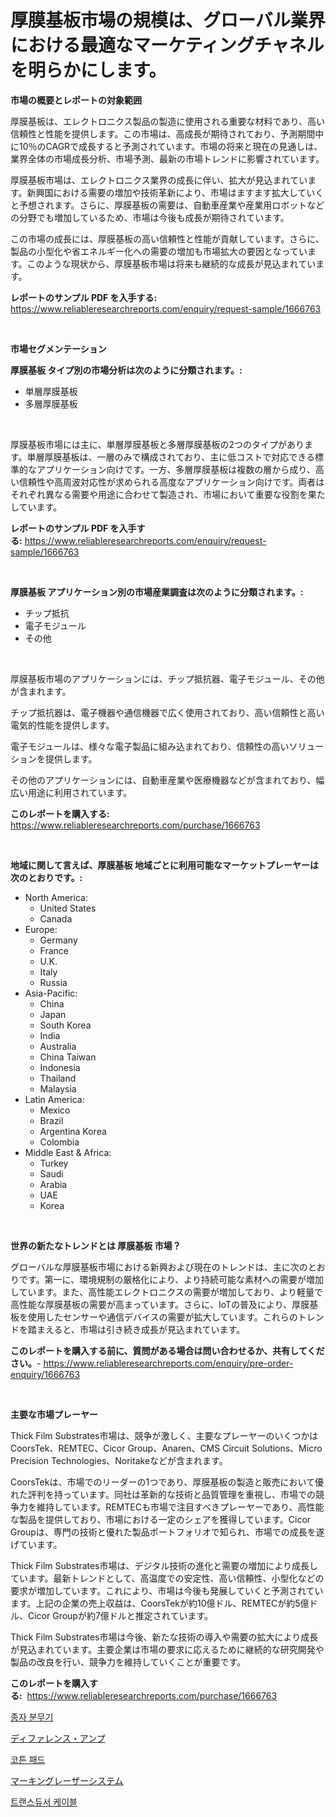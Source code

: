<p><h1>厚膜基板市場の規模は、グローバル業界における最適なマーケティングチャネルを明らかにします。</h1></p><p><strong>市場の概要とレポートの対象範囲</strong></p>
<p><p>厚膜基板は、エレクトロニクス製品の製造に使用される重要な材料であり、高い信頼性と性能を提供します。この市場は、高成長が期待されており、予測期間中に10％のCAGRで成長すると予測されています。市場の将来と現在の見通しは、業界全体の市場成長分析、市場予測、最新の市場トレンドに影響されています。</p><p>厚膜基板市場は、エレクトロニクス業界の成長に伴い、拡大が見込まれています。新興国における需要の増加や技術革新により、市場はますます拡大していくと予想されます。さらに、厚膜基板の需要は、自動車産業や産業用ロボットなどの分野でも増加しているため、市場は今後も成長が期待されています。</p><p>この市場の成長には、厚膜基板の高い信頼性と性能が貢献しています。さらに、製品の小型化や省エネルギー化への需要の増加も市場拡大の要因となっています。このような現状から、厚膜基板市場は将来も継続的な成長が見込まれています。</p></p>
<p><strong>レポートのサンプル PDF を入手する:</strong> <a href="https://www.reliableresearchreports.com/enquiry/request-sample/1666763">https://www.reliableresearchreports.com/enquiry/request-sample/1666763</a></p>
<p>&nbsp;</p>
<p><strong>市場セグメンテーション</strong></p>
<p><strong>厚膜基板 タイプ別の市場分析は次のように分類されます。:</strong></p>
<p><ul><li>単層厚膜基板</li><li>多層厚膜基板</li></ul></p>
<p>&nbsp;</p>
<p><p>厚膜基板市場には主に、単層厚膜基板と多層厚膜基板の2つのタイプがあります。単層厚膜基板は、一層のみで構成されており、主に低コストで対応できる標準的なアプリケーション向けです。一方、多層厚膜基板は複数の層から成り、高い信頼性や高周波対応性が求められる高度なアプリケーション向けです。両者はそれぞれ異なる需要や用途に合わせて製造され、市場において重要な役割を果たしています。</p></p>
<p><strong>レポートのサンプル PDF を入手する:</strong>&nbsp;<a href="https://www.reliableresearchreports.com/enquiry/request-sample/1666763">https://www.reliableresearchreports.com/enquiry/request-sample/1666763</a></p>
<p>&nbsp;</p>
<p><strong> 厚膜基板 アプリケーション別の市場産業調査は次のように分類されます。:</strong></p>
<p><ul><li>チップ抵抗</li><li>電子モジュール</li><li>その他</li></ul></p>
<p>&nbsp;</p>
<p><p>厚膜基板市場のアプリケーションには、チップ抵抗器、電子モジュール、その他が含まれます。 </p><p>チップ抵抗器は、電子機器や通信機器で広く使用されており、高い信頼性と高い電気的性能を提供します。 </p><p>電子モジュールは、様々な電子製品に組み込まれており、信頼性の高いソリューションを提供します。 </p><p>その他のアプリケーションには、自動車産業や医療機器などが含まれており、幅広い用途に利用されています。</p></p>
<p><strong>このレポートを購入する:</strong>&nbsp; <a href="https://www.reliableresearchreports.com/purchase/1666763">https://www.reliableresearchreports.com/purchase/1666763</a></p>
<p>&nbsp;</p>
<p><strong>地域に関して言えば、厚膜基板 地域ごとに利用可能なマーケットプレーヤーは次のとおりです。:</strong></p>
<p><ul>
    <li>
        North America:
        <ul>
            <li>United States</li>
            <li>Canada</li>
        </ul>
    </li>
    <li>
        Europe:
        <ul>
            <li>Germany</li>
            <li>France</li>
            <li>U.K.</li>
            <li>Italy</li>
            <li>Russia</li>
        </ul>
    </li>
    <li>
        Asia-Pacific:
        <ul>
            <li>China</li>
            <li>Japan</li>
            <li>South Korea</li>
            <li>India</li>
            <li>Australia</li>
            <li>China Taiwan</li>
            <li>Indonesia</li>
            <li>Thailand</li>
            <li>Malaysia</li>
        </ul>
    </li>
    <li>
        Latin America:
        <ul>
            <li>Mexico</li>
            <li>Brazil</li>
            <li>Argentina Korea</li>
            <li>Colombia</li>
        </ul>
    </li>
    <li>
        Middle East & Africa:
        <ul>
            <li>Turkey</li>
            <li>Saudi</li>
            <li>Arabia</li>
            <li>UAE</li>
            <li>Korea</li>
        </ul>
    </li>
    </ul></p>
<p>&nbsp;</p>
<p><strong>世界の新たなトレンドとは 厚膜基板 市場？</strong></p>
<p><p>グローバルな厚膜基板市場における新興および現在のトレンドは、主に次のとおりです。第一に、環境規制の厳格化により、より持続可能な素材への需要が増加しています。また、高性能エレクトロニクスの需要が増加しており、より軽量で高性能な厚膜基板の需要が高まっています。さらに、IoTの普及により、厚膜基板を使用したセンサーや通信デバイスの需要が拡大しています。これらのトレンドを踏まえると、市場は引き続き成長が見込まれています。</p></p>
<p><strong>このレポートを購入する前に、質問がある場合は問い合わせるか、共有してください。</strong>- <a href="https://www.reliableresearchreports.com/enquiry/pre-order-enquiry/1666763">https://www.reliableresearchreports.com/enquiry/pre-order-enquiry/1666763</a></p>
<p>&nbsp;</p>
<p><strong>主要な市場プレーヤー</strong></p>
<p><p>Thick Film Substrates市場は、競争が激しく、主要なプレーヤーのいくつかはCoorsTek、REMTEC、Cicor Group、Anaren、CMS Circuit Solutions、Micro Precision Technologies、Noritakeなどが含まれます。</p><p>CoorsTekは、市場でのリーダーの1つであり、厚膜基板の製造と販売において優れた評判を持っています。同社は革新的な技術と品質管理を重視し、市場での競争力を維持しています。REMTECも市場で注目すべきプレーヤーであり、高性能な製品を提供しており、市場における一定のシェアを獲得しています。Cicor Groupは、専門の技術と優れた製品ポートフォリオで知られ、市場での成長を遂げています。</p><p>Thick Film Substrates市場は、デジタル技術の進化と需要の増加により成長しています。最新トレンドとして、高温度での安定性、高い信頼性、小型化などの要求が増加しています。これにより、市場は今後も発展していくと予測されています。上記の企業の売上収益は、CoorsTekが約10億ドル、REMTECが約5億ドル、Cicor Groupが約7億ドルと推定されています。</p><p>Thick Film Substrates市場は今後、新たな技術の導入や需要の拡大により成長が見込まれています。主要企業は市場の要求に応えるために継続的な研究開発や製品の改良を行い、競争力を維持していくことが重要です。</p></p>
<p><strong>このレポートを購入する:</strong>&nbsp;&nbsp;<a href="https://www.reliableresearchreports.com/purchase/1666763">https://www.reliableresearchreports.com/purchase/1666763</a></p>
<p><p><a href="https://github.com/CliftonFisher9067/Market-Research-Report-List-1/blob/main/803737813309.md">종자 분무기</a></p><p><a href="https://medium.com/@levihamilton5801940/%E5%B7%AE%E5%8B%95%E5%A2%97%E5%B9%85%E5%99%A8%E5%B8%82%E5%A0%B4%E3%81%AE%E5%88%86%E6%9E%90-%E3%82%B0%E3%83%AD%E3%83%BC%E3%83%90%E3%83%AB%E7%94%A3%E6%A5%AD%E3%81%AE%E5%B1%95%E6%9C%9B%E3%81%A8%E4%BA%88%E6%B8%AC-2024%E5%B9%B4%E3%81%8B%E3%82%892031%E5%B9%B4-7b4bf7f9ec23">ディファレンス・アンプ</a></p><p><a href="https://medium.com/@kirby6567566/%EB%A9%B4%EB%B4%89-%EC%8B%9C%EC%9E%A5-%EA%B7%9C%EB%AA%A8-%EB%B0%8F-%EC%8B%9C%EC%9E%A5-%EB%8F%99%ED%96%A5-%EC%A0%84%EC%B2%B4-%EC%97%85%EA%B3%84-%EA%B0%9C%EC%9A%94-2024%EB%85%84%EB%B6%80%ED%84%B0-2031%EB%85%84-3f372069fa50">코튼 패드</a></p><p><a href="https://medium.com/@barrymundy88/%E3%83%9E%E3%83%BC%E3%82%AD%E3%83%B3%E3%82%B0%E3%83%AC%E3%83%BC%E3%82%B6%E3%83%BC%E3%82%B7%E3%82%B9%E3%83%86%E3%83%A0%E5%B8%82%E5%A0%B4%E3%81%AF-%E5%B8%82%E5%A0%B4%E3%82%B7%E3%82%A7%E3%82%A2-%E3%82%B5%E3%82%A4%E3%82%BA-%E3%81%8A%E3%82%88%E3%81%B32031%E5%B9%B4%E3%81%BE%E3%81%A7%E3%81%AE%E4%BA%88%E6%B8%AC%E3%81%AB%E7%84%A6%E7%82%B9%E3%82%92%E5%BD%93%E3%81%A6%E3%81%A6%E3%81%84%E3%81%BE%E3%81%99-f361f1d76424">マーキングレーザーシステム</a></p><p><a href="https://github.com/fernandotryO5lson96765/Market-Research-Report-List-1/blob/main/766391613310.md">트랜스듀서 케이블</a></p></p>